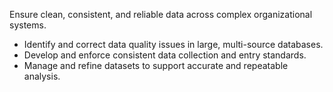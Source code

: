 Ensure clean, consistent, and reliable data across complex organizational systems.

- Identify and correct data quality issues in large, multi-source databases.
- Develop and enforce consistent data collection and entry standards.
- Manage and refine datasets to support accurate and repeatable analysis.